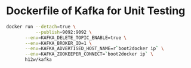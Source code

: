 Dockerfile of Kafka for Unit Testing
====================================

```bash
docker run --detach=true \
           --publish=9092:9092 \
	   --env=KAFKA_DELETE_TOPIC_ENABLE=true \
	   --env=KAFKA_BROKER_ID=1 \
	   --env=KAFKA_ADVERTISED_HOST_NAME=r`boot2docker ip` \
	   --env=KAFKA_ZOOKEEPER_CONNECT=`boot2docker ip` \
	   h12w/kafka
```
